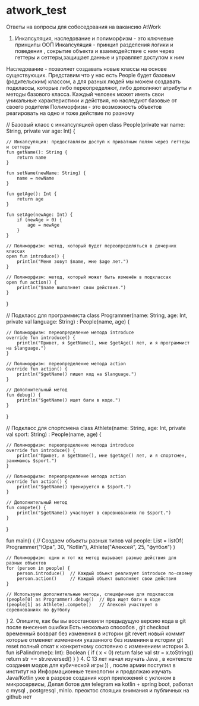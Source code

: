 # atwork_test
Ответы на вопросы для собеседования на вакансию AtWork
1. Инкапсуляция, наследование и полиморфизм - это ключевые принципы ООП
Инкапсуляция - принцип разделения логики и поведения , сокрытие объекта и взаимодействие с ним через геттеры и сеттеры,защищает данные и управляет доступом к ним

Наследование -  позволяет создавать новые классы на основе существующих.
Представим что у нас есть People будет базовым (родительским) классом, а для разных людей мы можем создавать подклассы, которые либо переопределяют, либо дополняют атрибуты и методы базового класса. Каждый человек может иметь свои уникальные характеристики и действия, но наследуют базовые от своего родителя
Полиморфизм - это возможность объектов реагировать на одно и тоже действие по разному

// Базовый класс с инкапсуляцией
open class People(private var name: String, private var age: Int) {

    // Инкапсуляция: предоставляем доступ к приватным полям через геттеры и сеттеры
    fun getName(): String {
        return name
    }

    fun setName(newName: String) {
        name = newName
    }

    fun getAge(): Int {
        return age
    }

    fun setAge(newAge: Int) {
        if (newAge > 0) {
            age = newAge
        }
    }

    // Полиморфизм: метод, который будет переопределяться в дочерних классах
    open fun introduce() {
        println("Меня зовут $name, мне $age лет.")
    }

    // Полиморфизм: метод, который может быть изменён в подклассах
    open fun action() {
        println("$name выполняет свои действия.")
    }
}

// Подкласс для программиста
class Programmer(name: String, age: Int, private val language: String) : People(name, age) {

    // Полиморфизм: переопределение метода introduce
    override fun introduce() {
        println("Привет, я $getName(), мне $getAge() лет, и я программист на $language.")
    }

    // Полиморфизм: переопределение метода action
    override fun action() {
        println("$getName() пишет код на $language.")
    }

    // Дополнительный метод
    fun debug() {
        println("$getName() ищет баги в коде.")
    }
}

// Подкласс для спортсмена
class Athlete(name: String, age: Int, private val sport: String) : People(name, age) {

    // Полиморфизм: переопределение метода introduce
    override fun introduce() {
        println("Привет, я $getName(), мне $getAge() лет, и я спортсмен, занимаюсь $sport.")
    }

    // Полиморфизм: переопределение метода action
    override fun action() {
        println("$getName() тренируется в $sport.")
    }

    // Дополнительный метод
    fun compete() {
        println("$getName() участвует в соревнованиях по $sport.")
    }
}

fun main() {
    // Создаем объекты разных типов
    val people: List<People> = listOf(
        Programmer("Юра", 30, "Kotlin"),
        Athlete("Алексей", 25, "футбол")
    )

    // Полиморфизм: один и тот же метод вызывает разные действия для разных объектов
    for (person in people) {
        person.introduce()  // Каждый объект реализует introduce по-своему
        person.action()     // Каждый объект выполняет свои действия
    }

    // Используем дополнительные методы, специфичные для подклассов
    (people[0] as Programmer).debug()  // Юра ищет баги в коде
    (people[1] as Athlete).compete()   // Алексей участвует в соревнованиях по футболу
}
2. Опишите, как бы вы восстановили предыдущую версию кода в git после внесения ошибки
Есть несколько способов , 
git checkout временный возврат без изменения в истории
git revert новый коммит которые отменяет изменения указанного  без измениня в истории
git reset полный откат к конкретному состоянию с изменением истории
3. 
    fun isPalindrome(x: Int): Boolean {
        if ( x < 0) return false
        val str = x.toString()
        return str == str.reversed()
    }
}
4. С 13 лет начал изучать Java , в контексте создания модов для кубической игры )) , после армии поступил в институт 
на Информационные технологии и продолжаю изучать Java/Kotlin уже в разрезе создания корп приложений с уклоном в микросервисы,
Делал ботов для telegram на kotlin + spring boot, работал с mysql , postgresql ,minlo. преоктос стоящих внимания и публичных  на github нет
